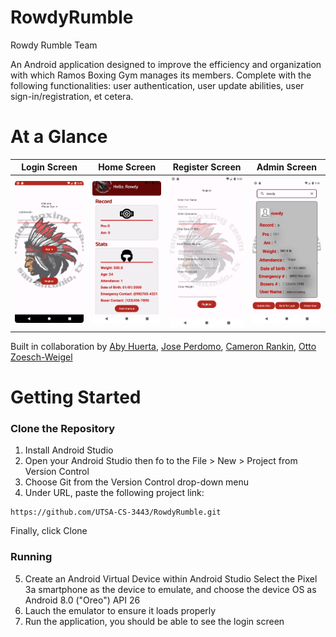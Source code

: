 # RowdyRumble
Rowdy Rumble Team

An Android application designed to improve the efficiency and organization with which Ramos Boxing Gym manages its members. Complete with the following functionalities: user authentication, user update abilities, user sign-in/registration, et cetera.

# At a Glance
Login Screen                        |  Home Screen                  | Register Screen    | Admin Screen
:--------------------------------:|:---------------------------:|:------------------:|:-----------------:
![](/readme_views/login_view.png)  |  ![](/readme_views/user_view.png) | ![](/readme_views/registration_view.png) | ![](/readme_views/admin_view.png)

Built in collaboration by [Aby Huerta](https://github.com/abyhuerta), [Jose Perdomo](https://github.com/JoesyP), [Cameron Rankin](https://github.com/goblincoat8864), [Otto Zoesch-Weigel](https://github.com/Otter2022)

# Getting Started

### Clone the Repository
1) Install Android Studio
2) Open your Android Studio then fo to the File > New > Project from Version Control
3) Choose Git from the Version Control drop-down menu
4) Under URL, paste the following project link:

```
https://github.com/UTSA-CS-3443/RowdyRumble.git
```
Finally, click Clone

### Running 
5) Create an Android Virtual Device within Android Studio
   Select the Pixel 3a smartphone as the device to emulate, and choose the device OS as Android 8.0 ("Oreo") API 26
6) Lauch the emulator to ensure it loads properly
7) Run the application, you should be able to see the login screen

